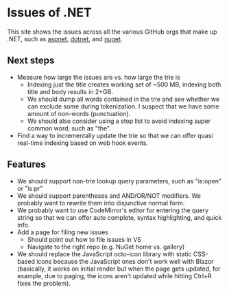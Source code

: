 # Issues of .NET

This site shows the issues across all the various GitHub orgs that make up .NET,
such as [aspnet], [dotnet], and [nuget].

[aspnet]: https://github.com/aspnet
[dotnet]: https://github.com/dotnet
[nuget]: https://github.com/nuget

## Next steps

* Measure how large the issues are vs. how large the trie is
    - Indexing just the title creates working set of ~500 MB, indexing both
      title and body results in 2+GB.
    - We should dump all words contained in the trie and see whether we can
      exclude some during tokenization. I suspect that we have some amount of
      non-words (punctuation).
    - We should also consider using a stop list to avoid indexing super common
      word, such as "the".
* Find a way to incrementally update the trie so that we can offer quasi
  real-time indexing based on web hook events.

## Features

* We should support non-trie lookup query parameters, such as "is:open" or
  "is:pr"
* We should support parentheses and AND/OR/NOT modifiers. We probably want to
  rewrite them into disjunctive normal form.
* We probably want to use CodeMirror's editor for entering the query string so
  that we can offer auto complete, syntax highlighting, and quick info.
* Add a page for filing new issues
    - Should point out how to file issues in VS
    - Navigate to the right repo (e.g. NuGet home vs. gallery)
* We should replace the JavaScript octo-icon library with static CSS-based icons
  because the JavaScript ones don't work well with Blazor (basically, it works
  on initial render but when the page gets updated, for example, due to paging,
  the icons aren't updated while hitting Ctrl+R fixes the problem).
